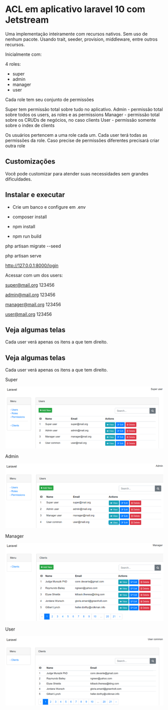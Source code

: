 # ACL em aplicativo laravel 10 com Jetstream

Uma implementação inteiramente com recursos nativos. Sem uso de nenhum pacote.
Usando trait, seeder, provision, middleware, entre outros recursos.

Inicialmente com:

4 roles: 
- super
- admin
- manager
- user

Cada role tem seu conjunto de permissões

Super tem permissão total sobre tudo no aplicativo.
Admin - permissão total sobre todos os users, as roles e as permissions
Manager - permissão total sobre os CRUDs de negócios, no caso clients
User - permissão somente sobre o index de clients

Os usuários pertencem a uma role cada um. Cada user terá todas as permissões da role. Caso precise de permissões diferentes precisará criar outra role

## Customizações

Você pode customizar para atender suas necessidades sem grandes dificuldades.

## Instalar e executar

- Crie um banco e configure em .env

- composer install

- npm install

- npm run build

php artisan migrate --seed

php artisan serve

http://127.0.0.1:8000/login

Acessar com um dos users:

super@mail.org
123456

admin@mail.org
123456

manager@mail.org
123456

user@mail.org
123456


## Veja algumas telas

Cada user verá apenas os itens a que tem direito.

## Veja algumas telas

Cada user verá apenas os itens a que tem direito.

Super

![](images/super.png)

Admin

![](images/admin.png)

Manager

![](images/manager.png)

User

![](images/user.png) 

